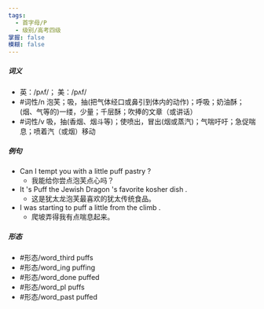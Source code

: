 ```yaml
---
tags:
  - 首字母/P
  - 级别/高考四级
掌握: false
模糊: false
---
```

##### 词义
- 英：/pʌf/； 美：/pʌf/
- #词性/n  泡芙；吸，抽(把气体经口或鼻引到体内的动作)；呼吸；奶油酥；(烟、气等的)一缕，少量；千层酥；吹捧的文章（或讲话）
- #词性/v  吸，抽(香烟、烟斗等)；使喷出，冒出(烟或蒸汽)；气喘吁吁；急促喘息；喷着汽（或烟）移动
##### 例句
- Can I tempt you with a little puff pastry ?
	- 我能给你尝点泡芙点心吗？
- It 's Puff the Jewish Dragon 's favorite kosher dish .
	- 这是犹太龙泡芙最喜欢的犹太传统食品。
- I was starting to puff a little from the climb .
	- 爬坡弄得我有点喘息起来。
##### 形态
- #形态/word_third puffs
- #形态/word_ing puffing
- #形态/word_done puffed
- #形态/word_pl puffs
- #形态/word_past puffed
